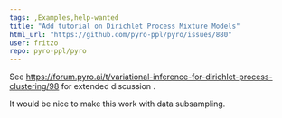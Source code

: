 ```yaml
---
tags: ,Examples,help-wanted
title: "Add tutorial on Dirichlet Process Mixture Models"
html_url: "https://github.com/pyro-ppl/pyro/issues/880"
user: fritzo
repo: pyro-ppl/pyro
---
```


See https://forum.pyro.ai/t/variational-inference-for-dirichlet-process-clustering/98 for extended discussion .

It would be nice to make this work with data subsampling.
